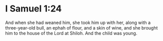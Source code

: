 # I Samuel 1:24

And when she had weaned him, she took him up with her, along with a three-year-old bull, an ephah of flour, and a skin of wine, and she brought him to the house of the Lord at Shiloh. And the child was young.
